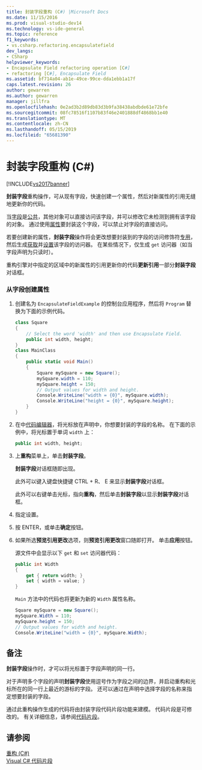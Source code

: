 ```yaml
---
title: 封装字段重构 (C#) |Microsoft Docs
ms.date: 11/15/2016
ms.prod: visual-studio-dev14
ms.technology: vs-ide-general
ms.topic: reference
f1_keywords:
- vs.csharp.refactoring.encapsulatefield
dev_langs:
- CSharp
helpviewer_keywords:
- Encapsulate Field refactoring operation [C#]
- refactoring [C#], Encapsulate Field
ms.assetid: bf714a04-ab1e-49ce-99ce-dda1ebb1a17f
caps.latest.revision: 26
author: gewarren
ms.author: gewarren
manager: jillfra
ms.openlocfilehash: 0e2ad3b2d89db83d3b9fa38438abdbde61e72bfe
ms.sourcegitcommit: 08fc78516f1107b83f46e2401888df4868bb1e40
ms.translationtype: MT
ms.contentlocale: zh-CN
ms.lasthandoff: 05/15/2019
ms.locfileid: "65681390"
---
```

# <a name="encapsulate-field-refactoring-c"></a>封装字段重构 (C#)
[!INCLUDE[vs2017banner](../includes/vs2017banner.md)]

**封装字段**重构操作，可从现有字段，快速创建一个属性，然后对新属性的引用无缝地更新你的代码。  
  
 当[字段](https://msdn.microsoft.com/library/3cbb2f61-75f8-4cce-b4ef-f5d1b3de0db7)是[公共](https://msdn.microsoft.com/library/0ae45d16-a551-4b74-9845-57208de1328e)，其他对象可以直接访问该字段，并可以修改它未检测到拥有该字段的对象。 通过使用[属性](https://msdn.microsoft.com/library/e295a8a2-b357-4ee7-a12e-385a44146fa8)要封装这个字段，可以禁止对字段的直接访问。  
  
 若要创建新的属性，**封装字段**操作将会更改想要封装到的字段的访问修饰符[专用](https://msdn.microsoft.com/library/654c0bb8-e6ac-4086-bf96-7474fa6aa1c8)，然后生成[获取](https://msdn.microsoft.com/library/a52de048-fbe0-41b0-82ec-8e4ac04d3a71)并[设置](https://msdn.microsoft.com/library/30d7e4e5-cc2e-4635-a597-14a724879619)该字段的访问器。 在某些情况下，仅生成 `get` 访问器（如当字段声明为只读时）。  
  
 重构引擎对中指定的区域中的新属性的引用更新你的代码**更新引用**一部分**封装字段**对话框。  
  
### <a name="to-create-a-property-from-a-field"></a>从字段创建属性  
  
1. 创建名为 `EncapsulateFieldExample` 的控制台应用程序，然后将 `Program` 替换为下面的示例代码。  
  
    ```csharp  
    class Square  
    {  
        // Select the word 'width' and then use Encapsulate Field.  
        public int width, height;  
    }  
    class MainClass  
    {  
        public static void Main()  
        {  
            Square mySquare = new Square();  
            mySquare.width = 110;  
            mySquare.height = 150;  
            // Output values for width and height.  
            Console.WriteLine("width = {0}", mySquare.width);  
            Console.WriteLine("height = {0}", mySquare.height);  
        }  
    }  
    ```  
  
2. 在中[代码编辑器](../ide/writing-code-in-the-code-and-text-editor.md)，将光标放在声明中，你想要封装的字段的名称。 在下面的示例中，将光标置于单词 `width` 上：  
  
    ```csharp  
    public int width, height;  
    ```  
  
3. 上**重构**菜单上，单击**封装字段**。  
  
     **封装字段**对话框随即出现。  
  
     此外可以键入键盘快捷键 CTRL + R、 E 来显示**封装字段**对话框。  
  
     此外可以右键单击光标，指向**重构**，然后单击**封装字段**以显示**封装字段**对话框。  
  
4. 指定设置。  
  
5. 按 ENTER，或单击**确定**按钮。  
  
6. 如果所选**预览引用更改**选项，则**预览引用更改**窗口随即打开。 单击**应用**按钮。  
  
     源文件中会显示以下 `get` 和 `set` 访问器代码：  
  
    ```csharp  
    public int Width  
    {  
        get { return width; }  
        set { width = value; }  
    }  
    ```  
  
     `Main` 方法中的代码也将更新为新的 `Width` 属性名称。  
  
    ```csharp  
    Square mySquare = new Square();  
    mySquare.Width = 110;  
    mySquare.height = 150;  
    // Output values for width and height.  
    Console.WriteLine("width = {0}", mySquare.Width);  
    ```  
  
## <a name="remarks"></a>备注  
 **封装字段**操作时，才可以将光标置于字段声明的同一行。  
  
 对于声明多个字段的声明**封装字段**使用逗号作为字段之间的边界，并启动重构和光标所在的同一行上最近的游标的字段。 还可以通过在声明中选择字段的名称来指定想要封装的字段。  
  
 通过此重构操作生成的代码将由封装字段代码片段功能来建模。 代码片段是可修改的。 有关详细信息，请参阅[代码片段](../ide/code-snippets.md)。  
  
## <a name="see-also"></a>请参阅  
 [重构 (C#)](../csharp-ide/refactoring-csharp.md)   
 [Visual C# 代码片段](../ide/visual-csharp-code-snippets.md)